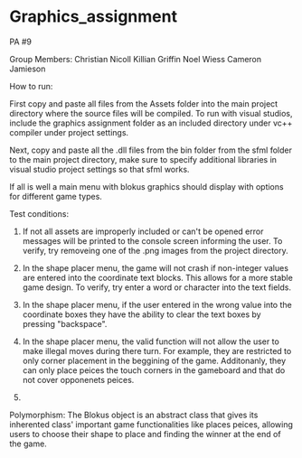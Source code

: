 # Graphics_assignment
PA #9

Group Members:
Christian Nicoll
Killian Griffin
Noel Wiess
Cameron Jamieson

How to run:

  First copy and paste all files from the Assets folder into the main project directory where the source files will be compiled.
  To run with visual studios, include the graphics assignment folder as an included directory under vc++ compiler under project settings.
  
  Next, copy and paste all the .dll files from the bin folder from the sfml folder to the main project directory, make sure to specify
  additional libraries in visual studio project settings so that sfml works.
  
  If all is well a main menu with blokus graphics should display with options for different game types.
  
 
Test conditions:

  1) If not all assets are improperly included or can't be opened error messages will be printed to the console screen informing the 
      user. To verify, try removeing one of the .png images from the project directory.
    
  2) In the shape placer menu, the game will not crash if non-integer values are entered into the coordinate text blocks. This allows
    for a more stable game design. To verify, try enter a word or character into the text fields.
    
  3) In the shape placer menu, if the user entered in the wrong value into the coordinate boxes they have the ability to clear the text
      boxes by pressing "backspace".
      
  4) In the shape placer menu, the valid function will not allow the user to make illegal moves during there turn. For example, they are      restricted to only corner placement in the beggining of the game. Additonanly, they can only place peices the touch corners in the 
     gameboard and that do not cover opponenets peices.
     
  5)
  
  
  
  
  Polymorphism: The Blokus object is an abstract class that gives its inherented class' important game functionalities like places    peices, allowing users to choose their shape to place and finding the winner at the end of the game.
